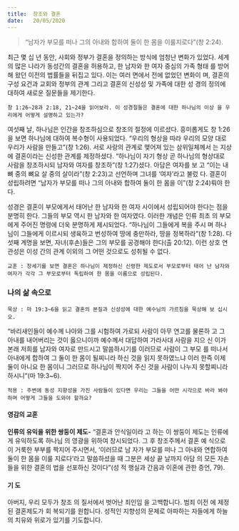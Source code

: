 ```yaml
---
title:  창조와 결혼
date:   20/05/2020
---
```


> <p></p>
> “남자가 부모를 떠나 그의 아내와 합하여 둘이 한 몸을 이룰지로다”(창 2:24).

최근 몇 십 년 동안, 사회와 정부가 결혼을 정의하는 방식에 엄청난 변화가 있었다.
세계의 많은 나라가 동성간의 결혼을 허용하고, 한 남자와 한 여자 중심의 가족 형태
를 방어해 왔던 이전의 법률들을 뒤집고 있다. 이는 여러 면에서 전에 없었던 변화이
며, 결혼의 구성 요건과 교회와 정부의 관계 그리고 결혼의 신성성 및 가족에 대한 성
경의 정의에 대하여 새로운 질문들을 제기한다.

`창 1:26~28과 2:18, 21~24을 읽어보라. 이 성경절들은 결혼에 대한 하나님의 이상
을 우리에게 어떻게 설명하고 있는가?`

여섯째 날, 하나님은 인간을 창조하심으로 창조의 절정에 이르셨다. 흥미롭게도 창
1:26을 보면 하나님에 대하여 복수형이 사용되었다. “우리의 형상을 따라 우리의 모양
대로 우리가 사람을 만들고”(창 1:26). 서로 사랑의 관계로 맺어져 있는 삼위일체께서
는 지상에 결혼이라는 신성한 관계를 제정하셨다. “하나님이 자기 형상 곧 하나님의
형상대로 사람을 창조하시되 남자와 여자를 창조하”(창 1:27)셨다. 아담은 여자를 보
고 “이는 내 뼈 중의 뼈요 살 중의 살이라”(창 2:23)고 선언하며 그녀를 ‘여자’라고 불렀
다. 결혼이 성립하려면 “남자가 부모를 떠나 그의 아내와 합하여 둘이 한 몸을 이”(창
2:24)뤄야 한다.

성경은 결혼이 부모에게서 태어난 한 남자와 한 여자 사이에서 성립되어야 한다는
점을 분명히 한다. 그들의 부모 역시 한 남자와 한 여자였다. 이러한 개념은 인류 최초
의 부모에게 주어진 명령에 더욱 분명하게 제시되었다. “하나님이 그들에게 복을 주시
며 하나님이 그들에게 이르시되 생육하고 번성하여 땅에 충만하라, 땅을 정복하라”(창
1:28). 다섯째 계명을 보면, 자녀(후손)들은 그의 부모를 공경해야 한다(출 20:12). 이런
상호 연관성은 이성 간의 관계 이외의 그 어떤 것으로도 성취될 수 없다.

`교훈 : 창세기를 보면 결혼은 하나님이 제정하신 신령한 제도로서 부모로부터 태어
난 남자와 여자가 각각 그 부모로부터 독립하여 한 몸을 이룸으로 성립된다.`

### 나의 삶 속으로

`묵상 : 마 19:3~6을 읽고 결혼의 본질과 신성성에 대한 예수님의 가르침을 묵상해 보
십시오.`

“바리새인들이 예수께 나아와 그를 시험하여 가로되 사람이 아무 연고를 물론하
고 그 아내를 내어버리는 것이 옳으니이까 예수께서 대답하여 가라사대 사람을 지으
신 이가 본래 저희를 남자와 여자로 만드시고 말씀하시기를 이러므로 사람이 그 부모
를 떠나서 아내에게 합하여 그 둘이 한 몸이 될찌니라 하신 것을 읽지 못하였느냐 이러
한즉 이제 둘이 아니요 한 몸이니 그러므로 하나님이 짝지어 주신 것을 사람이 나누지
못할찌니라 하시니”(마 19:3~6).

`적용 : 주변에 동성 지향성을 가진 사람들이 있다면 우리는 그들을 어떤 시각으로 바라
봐야 하며 어떻게 그들을 도와야 할까요?`

#### 영감의 교훈

**인류의 유익을 위한 쌍둥이 제도-** “결혼과 안식일이라
고 하는 이 쌍둥이 제도는 인류에게 유익하도록 하나님
의 영광을 위하여 창시되었다. 그 후 창조주께서 결혼 예
식으로 이 거룩한 부부를 짝지어 주시면서, ‘이러므로 남
자가 부모를 떠나 그 아내와 연합하여 둘이 한 몸을 이룰
지로다’라고 말씀하셨을 때 그분은 세상 끝 날까지 아담
의 모든 자손들을 위한 결혼의 법을 선포하신 것이다”(성
적 행실과 간음과 이혼에 관한 증언, 79).

#### 기 도

아버지, 우리 모두가 창조
의 질서에서 벗어난 죄인임
을 고백합니다. 범죄 이전
에 제정된 결혼제도가 회
복되기를 원합니다. 성적인
지향성의 문제로 아파하는
자들에게 하늘의 치유와
위로가 있기를 기도합니다.